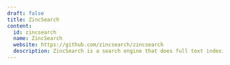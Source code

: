 ```yaml
---
draft: false
title: ZincSearch
content:
  id: zincsearch
  name: ZincSearch
  website: https://github.com/zincsearch/zincsearch
  description: ZincSearch is a search engine that does full text indexing. It is a lightweight alternative to Elasticsearch and runs using a fraction of the resources.
---
```

